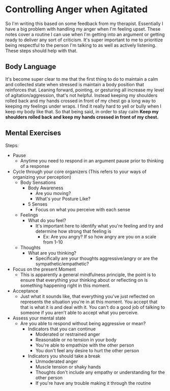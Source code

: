# Controlling Anger when Agitated

So I'm writing this based on some feedback from my therapist.  Essentially I have a big problem with handling my anger when I'm feeling upset.  These notes cover a routine I can use when I'm getting into an argument or getting ready to deliver any sort of criticism.  It's super important to me to prioritize being respectful to the person I'm talking to as well as actively listening.  These steps should help with that.

## Body Language

It's become super clear to me that the first thing to do to maintain a calm and collected state when stressed is maintain a body position that reinforces that.  Leaning forward, pointing, or gesturing all increase my level of agitation/aggression, that's not helpful.  Instead keeping my shoulders rolled back and my hands crossed in front of my chest go a long way to keeping my feelings under wraps.  I find it really hard to yell or bully when I keep my body like that.  So that being said, in order to stay calm **Keep my shoulders rolled back and keep my hands crossed in front of my chest.**

## Mental Exercises

Steps:

* Pause
  * Anytime you need to respond in an argument pause prior to thinking of a response
* Cycle through your core organizers (This refers to your ways of organizing your perception)
  * Body Sensations
    * Body Awareness
      * Are you moving?
      * What's your Posture Like?
    * 5 Senses
      * Focus on what you perceive with each sense
  * Feelings
    * What do you feel?
      * It's important here to identify what you're feeling and try and determine how strong that feeling is
        * Ex: Are you angry?  If so how angry are you on a scale from 1-10
  * Thoughts
    * What are you thinking?
      * Specifically are your thoughts aggressive/angry or are the sympathetic/empathetic?
* Focus on the present Moment
  * This is apparently a general mindfulness principle, the point is to ensure that everything your thinking about or reflecting on is something happening right in this moment.
* Acceptance
  * Just what it sounds like, that everything you've just reflected on represents the situation you're in at this moment.  You accept that that is what it is and deal with it.  You can't do a good job of talking to someone if you aren't able to accept what you perceive.
* Assess your mental state
  * Are you able to respond without being aggressive or mean?
    * Indicators that you can continue
      * Moderated or restrained anger
      * Reasonable or no tension in your body
      * You're able to empathize with the other person
      * You don't feel any desire to hurt the other person
    * Indicators you should take a break
      * Unmoderated anger
      * Muscle tension or shaky hands
      * Thoughts don't include any empathy or understanding for the other person
      * If you're have any trouble making it through the routine

